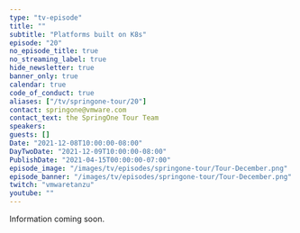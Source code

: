 ```yaml
---
type: "tv-episode"
title: ""
subtitle: "Platforms built on K8s"
episode: "20"
no_episode_title: true
no_streaming_label: true
hide_newsletter: true
banner_only: true
calendar: true
code_of_conduct: true
aliases: ["/tv/springone-tour/20"]
contact: springone@vmware.com
contact_text: the SpringOne Tour Team
speakers:
guests: []
Date: "2021-12-08T10:00:00-08:00"
DayTwoDate: "2021-12-09T10:00:00-08:00"
PublishDate: "2021-04-15T00:00:00-07:00"
episode_image: "/images/tv/episodes/springone-tour/Tour-December.png"
episode_banner: "/images/tv/episodes/springone-tour/Tour-December.png"
twitch: "vmwaretanzu"
youtube: ""
---
```

Information coming soon.


